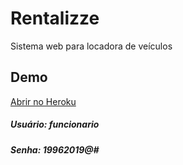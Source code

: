 # Rentalizze
Sistema web para locadora de veículos


## Demo
[Abrir no Heroku](https://rentalizze.herokuapp.com/)

##### Usuário: *funcionario*
##### Senha: *19962019@#*
